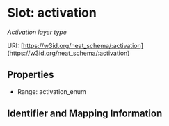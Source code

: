 # Slot: activation
_Activation layer type_


URI: [https://w3id.org/neat_schema/:activation](https://w3id.org/neat_schema/:activation)



<!-- no inheritance hierarchy -->


## Properties

 * Range: activation_enum



## Identifier and Mapping Information





